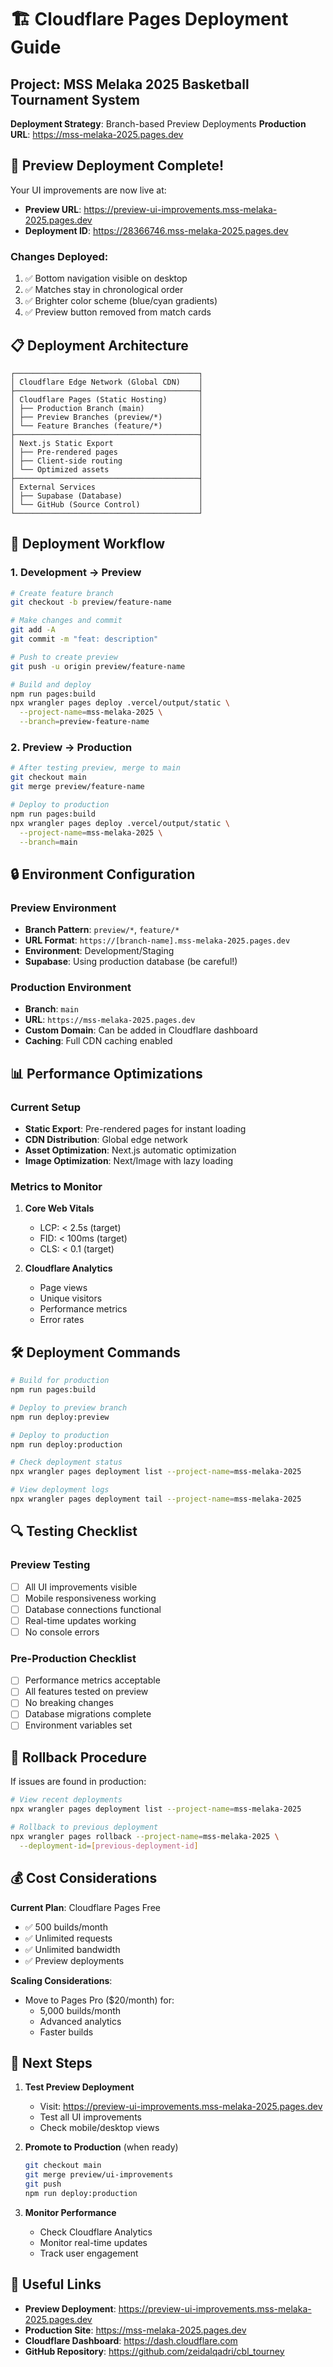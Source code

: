# 🏗️ Cloudflare Pages Deployment Guide

## Project: MSS Melaka 2025 Basketball Tournament System
**Deployment Strategy**: Branch-based Preview Deployments
**Production URL**: https://mss-melaka-2025.pages.dev

## 🚀 Preview Deployment Complete!

Your UI improvements are now live at:
- **Preview URL**: https://preview-ui-improvements.mss-melaka-2025.pages.dev
- **Deployment ID**: https://28366746.mss-melaka-2025.pages.dev

### Changes Deployed:
1. ✅ Bottom navigation visible on desktop
2. ✅ Matches stay in chronological order
3. ✅ Brighter color scheme (blue/cyan gradients)
4. ✅ Preview button removed from match cards

## 📋 Deployment Architecture

```
┌─────────────────────────────────────────┐
│ Cloudflare Edge Network (Global CDN)    │
├─────────────────────────────────────────┤
│ Cloudflare Pages (Static Hosting)       │
│ ├── Production Branch (main)            │
│ ├── Preview Branches (preview/*)        │
│ └── Feature Branches (feature/*)        │
├─────────────────────────────────────────┤
│ Next.js Static Export                   │
│ ├── Pre-rendered pages                  │
│ ├── Client-side routing                 │
│ └── Optimized assets                    │
├─────────────────────────────────────────┤
│ External Services                       │
│ ├── Supabase (Database)                 │
│ └── GitHub (Source Control)             │
└─────────────────────────────────────────┘
```

## 🔄 Deployment Workflow

### 1. Development → Preview
```bash
# Create feature branch
git checkout -b preview/feature-name

# Make changes and commit
git add -A
git commit -m "feat: description"

# Push to create preview
git push -u origin preview/feature-name

# Build and deploy
npm run pages:build
npx wrangler pages deploy .vercel/output/static \
  --project-name=mss-melaka-2025 \
  --branch=preview-feature-name
```

### 2. Preview → Production
```bash
# After testing preview, merge to main
git checkout main
git merge preview/feature-name

# Deploy to production
npm run pages:build
npx wrangler pages deploy .vercel/output/static \
  --project-name=mss-melaka-2025 \
  --branch=main
```

## 🔒 Environment Configuration

### Preview Environment
- **Branch Pattern**: `preview/*`, `feature/*`
- **URL Format**: `https://[branch-name].mss-melaka-2025.pages.dev`
- **Environment**: Development/Staging
- **Supabase**: Using production database (be careful!)

### Production Environment
- **Branch**: `main`
- **URL**: `https://mss-melaka-2025.pages.dev`
- **Custom Domain**: Can be added in Cloudflare dashboard
- **Caching**: Full CDN caching enabled

## 📊 Performance Optimizations

### Current Setup
- **Static Export**: Pre-rendered pages for instant loading
- **CDN Distribution**: Global edge network
- **Asset Optimization**: Next.js automatic optimization
- **Image Optimization**: Next/Image with lazy loading

### Metrics to Monitor
1. **Core Web Vitals**
   - LCP: < 2.5s (target)
   - FID: < 100ms (target)
   - CLS: < 0.1 (target)

2. **Cloudflare Analytics**
   - Page views
   - Unique visitors
   - Performance metrics
   - Error rates

## 🛠️ Deployment Commands

```bash
# Build for production
npm run pages:build

# Deploy to preview branch
npm run deploy:preview

# Deploy to production
npm run deploy:production

# Check deployment status
npx wrangler pages deployment list --project-name=mss-melaka-2025

# View deployment logs
npx wrangler pages deployment tail --project-name=mss-melaka-2025
```

## 🔍 Testing Checklist

### Preview Testing
- [ ] All UI improvements visible
- [ ] Mobile responsiveness working
- [ ] Database connections functional
- [ ] Real-time updates working
- [ ] No console errors

### Pre-Production Checklist
- [ ] Performance metrics acceptable
- [ ] All features tested on preview
- [ ] No breaking changes
- [ ] Database migrations complete
- [ ] Environment variables set

## 🚨 Rollback Procedure

If issues are found in production:

```bash
# View recent deployments
npx wrangler pages deployment list --project-name=mss-melaka-2025

# Rollback to previous deployment
npx wrangler pages rollback --project-name=mss-melaka-2025 \
  --deployment-id=[previous-deployment-id]
```

## 💰 Cost Considerations

**Current Plan**: Cloudflare Pages Free
- ✅ 500 builds/month
- ✅ Unlimited requests
- ✅ Unlimited bandwidth
- ✅ Preview deployments

**Scaling Considerations**:
- Move to Pages Pro ($20/month) for:
  - 5,000 builds/month
  - Advanced analytics
  - Faster builds

## 📝 Next Steps

1. **Test Preview Deployment**
   - Visit: https://preview-ui-improvements.mss-melaka-2025.pages.dev
   - Test all UI improvements
   - Check mobile/desktop views

2. **Promote to Production** (when ready)
   ```bash
   git checkout main
   git merge preview/ui-improvements
   git push
   npm run deploy:production
   ```

3. **Monitor Performance**
   - Check Cloudflare Analytics
   - Monitor real-time updates
   - Track user engagement

## 🔗 Useful Links

- **Preview Deployment**: https://preview-ui-improvements.mss-melaka-2025.pages.dev
- **Production Site**: https://mss-melaka-2025.pages.dev
- **Cloudflare Dashboard**: https://dash.cloudflare.com
- **GitHub Repository**: https://github.com/zeidalqadri/cbl_tourney